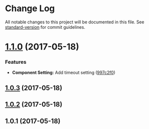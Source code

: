 # Change Log

All notable changes to this project will be documented in this file. See [standard-version](https://github.com/conventional-changelog/standard-version) for commit guidelines.

<a name="1.1.0"></a>
# [1.1.0](https://github.com/lodash-thailand/react-pixnode-shuffle-images/compare/v1.0.3...v1.1.0) (2017-05-18)


### Features

* **Component Setting:** Add timeout setting ([997c2f0](https://github.com/lodash-thailand/react-pixnode-shuffle-images/commit/997c2f0))



<a name="1.0.3"></a>
## [1.0.3](https://github.com/lodash-thailand/react-pixnode-shuffle-images/compare/v1.0.2...v1.0.3) (2017-05-18)



<a name="1.0.2"></a>
## [1.0.2](https://github.com/lodash-thailand/react-pixnode-shuffle-images/compare/v1.0.1...v1.0.2) (2017-05-18)



<a name="1.0.1"></a>
## 1.0.1 (2017-05-18)
